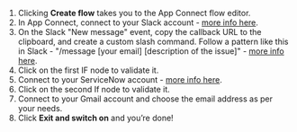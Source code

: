 1. Clicking **Create flow** takes you to the App Connect flow editor. 
1. In App Connect, connect to your Slack account - [more info here](https://developer.ibm.com/integration/docs/app-connect/how-to-guides-for-apps/use-ibm-app-connect-slack/). 
1. On the Slack "New message" event, copy the callback URL to the clipboard, and create a custom slash command. Follow a pattern like this in Slack - "/message [your email] [description of the issue]" - [more info here](https://developer.ibm.com/integration/docs/app-connect/tutorials-for-ibm-app-connect/creating-event-driven-flow-can-use-slack-perform-action-another-application/). 
1. Click on the first IF node to validate it.
1. Connect to your ServiceNow account - [more info here](https://developer.ibm.com/integration/docs/app-connect/how-to-guides-for-apps/use-ibm-app-connect-servicenow/). 
1. Click on the second If node to validate it.
1. Connect to your Gmail account and choose the email address as per your needs.
1. Click **Exit and switch on** and you’re done!

